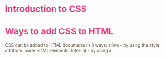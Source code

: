 # Introduction to CSS

<!DOCTYPE html>
<html>
<head>
<title>Introducing CSS</title>
</head>
       
<body>
<h1>Ways to add CSS to HTML</h1>
<p>CSS can be added to HTML documents in 3 ways: Inline - by using the style attribute inside HTML elements. Internal - by using a <style> element in the <head> section. External - by using a <link> element to link to an external CSS file.</p> 
       
<h2>What to Plant</h2>
<p>Plants are chosen as much for their functionality
as for their color and form ... </p> </body>
       
       
</html>

body {
  font-family: Arial, Verdana, sans-serif;}
h1, h2 {
  color: #ee3e80;}
p{
color: #665544;}
